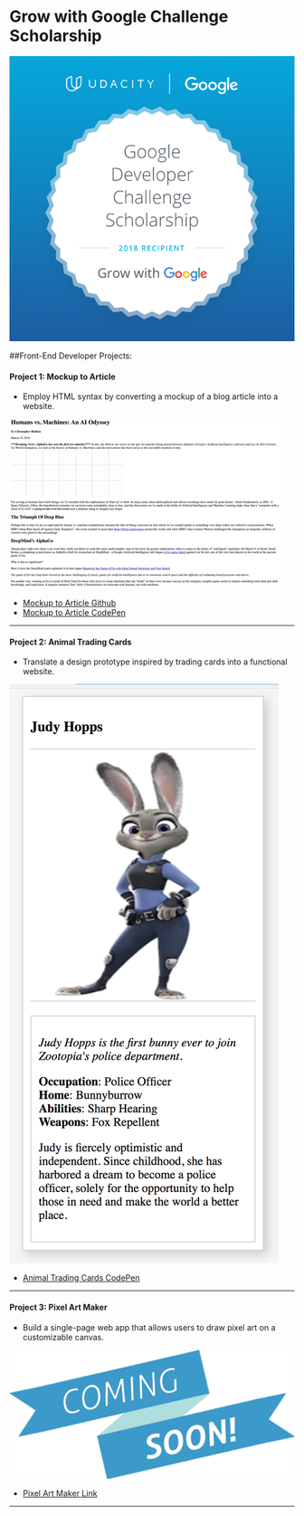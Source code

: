# Grow with Google Challenge Scholarship

![screenshot](GrowWithGoogleDeveloperChallengeScholarship.png)

##Front-End Developer Projects:

#### Project 1: Mockup to Article
- Employ HTML syntax by converting a mockup of a blog article into a website.

![screenshot](Project-1.gif)
- [Mockup to Article Github](https://mohampton.github.io/MockupToArticle/)
- [Mockup to Article CodePen](https://codepen.io/MoHampton/pen/dJjXzq)
---

#### Project 2: Animal Trading Cards
- Translate a design prototype inspired by trading cards into a functional website.

![screenshot](Project-2.png)
- [Animal Trading Cards CodePen](https://codepen.io/MoHampton/full/NXOddo/)
---

#### Project 3: Pixel Art Maker
- Build a single-page web app that allows users to draw pixel art on a customizable canvas.

![screenshot](coming-soon.png)
- [Pixel Art Maker Link](https://mohampton.github.io/Pixel-Art-Maker/)
---